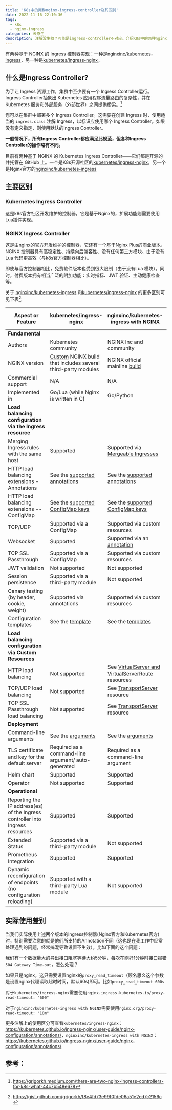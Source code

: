```yaml
---
title: 'K8s中的两种nginx-ingress-controller及其区别'
date: 2022-11-16 22:10:36
tags:
  - k8s
  - nginx-ingress
categories: 云原生
description: 注解没生效？可能是ingress-controller不对应。介绍K8s中的两种nginx-ingress-controller及其区别。
---
```


有两种基于 NGINX 的 Ingress 控制器实现：一种是[nginxinc/kubernetes-ingress](https://github.com/nginxinc/kubernetes-ingress)，另一种是[kubernetes/ingress-nginx](https://github.com/kubernetes/ingress-nginx)。

## 什么是Ingress Controller?

为了让 Ingress 资源工作，集群中至少要有一个 Ingress Controller运行。 Ingress Controller抽象出 Kubernetes 应用程序流量路由的复杂性，并在 Kubernetes 服务和外部服务（外部世界）之间提供桥梁。[^1]

您可以在集群中部署多个 Ingress Controller。这需要在创建 Ingress 时，使用适当的 `ingress.class` 注解 Ingress，以标识应使用哪个 Ingress Controller。如果没有定义指定，则使用默认的Ingress Controller。

**一般情况下，所有Ingress Controller都应满足此规范，但各种Ingress Controller的操作略有不同。**

目前有两种基于 NGINX 的 Kubernetes Ingress Controller——它们都是开源的并托管在 GitHub 上。一个是K8s开源社区的[kubernetes/ingress-nginx](https://github.com/kubernetes/ingress-nginx)，另一个是Nginx官方的[nginxinc/kubernetes-ingress](https://github.com/nginxinc/kubernetes-ingress)

## 主要区别

### Kubernetes Ingress Controller

这是k8s官方社区开发维护的控制器，它是基于Nginx的，扩展功能则需要使用Lua插件实现。

### NGINX Ingress Controller

这是由nginx的官方开发维护的控制器，它还有一个基于Nginx Plus的商业版本。NGINX 控制器具有高稳定性、持续向后兼容性、没有任何第三方模块、由于没有Lua 代码更高效（与k8s官方控制器相比）。

即使与官方控制器相比，免费软件版本也受到很大限制（由于没有Lua 模块）。同时，付费版本拥有相当广泛的附加功能：实时指标、JWT 验证、主动健康检查等。

关于 [nginxinc/kubernetes-ingress](https://github.com/nginxinc/kubernetes-ingress) 和[kubernetes/ingress-nginx](https://github.com/kubernetes/ingress-nginx) 的更多区别可见下表[^2]:

| Aspect or Feature | kubernetes/ingress-nginx | nginxinc/kubernetes-ingress with NGINX | nginxinc/kubernetes-ingress with NGINX Plus |
| --- | --- | --- | --- |
| **Fundamental** |
| Authors | Kubernetes community | NGINX Inc and community |  NGINX Inc and community |
| NGINX version | [Custom](https://github.com/kubernetes/ingress-nginx/tree/master/images/nginx) NGINX build that includes several third-party modules | NGINX official mainline [build](https://github.com/nginxinc/docker-nginx) | NGINX Plus |
| Commercial support | N/A | N/A | Included |
| Implemented in | Go/Lua (while Nginx is written in C) |  Go/Python |  Go/Python |
| **Load balancing configuration via the Ingress resource** |
| Merging Ingress rules with the same host | Supported | Supported via [Mergeable Ingresses](../examples/mergeable-ingress-types) | Supported via [Mergeable Ingresses](../examples/mergeable-ingress-types) |
| HTTP load balancing extensions - Annotations | See the [supported annotations](https://kubernetes.github.io/ingress-nginx/user-guide/nginx-configuration/annotations/) | See the [supported annotations](https://docs.nginx.com/nginx-ingress-controller/configuration/ingress-resources/advanced-configuration-with-annotations/) | See the [supported annotations](https://docs.nginx.com/nginx-ingress-controller/configuration/ingress-resources/advanced-configuration-with-annotations/)|
| HTTP load balancing extensions -- ConfigMap | See the [supported ConfigMap keys](https://kubernetes.github.io/ingress-nginx/user-guide/nginx-configuration/configmap/) | See the [supported ConfigMap keys](https://docs.nginx.com/nginx-ingress-controller/configuration/global-configuration/configmap-resource/) | See the [supported ConfigMap keys](https://docs.nginx.com/nginx-ingress-controller/configuration/global-configuration/configmap-resource/) |
| TCP/UDP | Supported via a ConfigMap | Supported via custom resources | Supported via custom resources |
| Websocket  | Supported | Supported via an [annotation](../examples/websocket) | Supported via an [annotation](../examples/websocket) |
| TCP SSL Passthrough | Supported via a ConfigMap | Supported via custom resources | Supported via custom resources |
| JWT validation | Not supported | Not supported | Supported |
| Session persistence | Supported via a third-party module | Not supported | Supported |
| Canary testing (by header, cookie, weight) | Supported via annotations | Supported via custom resources | Supported via custom resources |
| Configuration templates | See the [template](https://github.com/kubernetes/ingress-nginx/blob/master/rootfs/etc/nginx/template/nginx.tmpl) | See the [templates](../internal/configs/version1) | See the [templates](../internal/configs/version1) |
| **Load balancing configuration via Custom Resources** |
| HTTP load balancing | Not supported | See [VirtualServer and VirtualServerRoute](https://docs.nginx.com/nginx-ingress-controller/configuration/virtualserver-and-virtualserverroute-resources/) resources | See [VirtualServer and VirtualServerRoute](https://docs.nginx.com/nginx-ingress-controller/configuration/virtualserver-and-virtualserverroute-resources/) resources |
| TCP/UDP load balancing | Not supported | See [TransportServer](https://docs.nginx.com/nginx-ingress-controller/configuration/transportserver-resource/) resource | See [TransportServer](https://docs.nginx.com/nginx-ingress-controller/configuration/transportserver-resource/) resource |
| TCP SSL Passthrough load balancing | Not supported | See [TransportServer](https://docs.nginx.com/nginx-ingress-controller/configuration/transportserver-resource/) resource | See [TransportServer](https://docs.nginx.com/nginx-ingress-controller/configuration/transportserver-resource/) resource |
| **Deployment** |
| Command-line arguments | See the [arguments](https://kubernetes.github.io/ingress-nginx/user-guide/cli-arguments/) | See the [arguments](https://docs.nginx.com/nginx-ingress-controller/configuration/global-configuration/command-line-arguments/) | See the [arguments](https://docs.nginx.com/nginx-ingress-controller/configuration/global-configuration/command-line-arguments/) |
| TLS certificate and key for the default server | Required as a command-line argument/ auto-generated | Required as a command-line argument | Required as a command-line argument |
| Helm chart | Supported | Supported | Supported |
| Operator | Not supported | Supported | Supported |
| **Operational** |
| Reporting the IP address(es) of the Ingress controller into Ingress resources | Supported | Supported | Supported |
| Extended Status | Supported via a third-party module | Not supported | Supported |
| Prometheus Integration | Supported | Supported | Supported |
| Dynamic reconfiguration of endpoints (no configuration reloading) | Supported with a third-party Lua module | Not supported | Supported |

## 实际使用差别

当我们实际使用上述两个版本的Ingress控制器(Nginx官方和Kubernetes官方)时，特别需要注意的就是他们所支持的Annotation不同（这也是在我工作中经常处理遇到的问题，经常搞混导致设置不生效），比如下面的这个问题：

我们有一个数据量大的导出接口阻塞等待大约5分钟，每次在刚好1分钟时接口报错`504 Gateway Time-out`，怎么处理？

如果只是nginx，这只需要设置nginx的`proxy_read_timeout`（顾名思义这个参数是设置nginx代理读取超时时间，默认60s)即可。比如`proxy_read_timeout 600s`

对于`kubernetes/ingress-nginx`需要使用`nginx.ingress.kubernetes.io/proxy-read-timeout: "600"`

对于`nginxinc/kubernetes-ingress with NGINX`需要使用`nginx.org/proxy-read-timeout: "10m"`

更多注解上的使用区分可查看`kubernetes/ingress-nginx`： <https://kubernetes.github.io/ingress-nginx/user-guide/nginx-configuration/annotations/>，`nginxinc/kubernetes-ingress with NGINX`：<https://kubernetes.github.io/ingress-nginx/user-guide/nginx-configuration/annotations/>

## 参考：

[^1]:<https://grigorkh.medium.com/there-are-two-nginx-ingress-controllers-for-k8s-what-44c7b548e678>
[^2]:<https://gist.github.com/grigorkh/f8e4fd73e99f0fde06a51e2ed7c2156c>